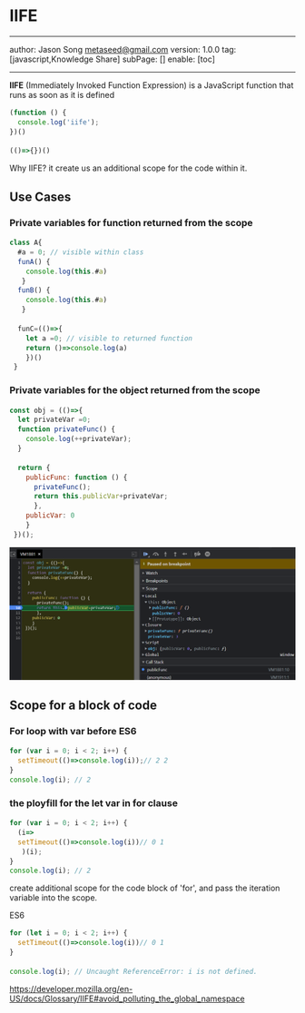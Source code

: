 # IIFE
---
author: Jason Song <metaseed@gmail.com>
version: 1.0.0
tag: [javascript,Knowledge Share]
subPage: []
enable: [toc]

---

**IIFE** (Immediately Invoked Function Expression) is a JavaScript function that runs as soon as it is defined
```js
(function () {
  console.log('iife');
})()

(()=>{})()

```
Why IIFE?
it create us an additional scope for the code within it.

## Use Cases
### Private variables for function returned from the scope
```js
class A{
  #a = 0; // visible within class
  funA() {
    console.log(this.#a)
   }
  funB() {
    console.log(this.#a)
   }
  
  funC=(()=>{
    let a =0; // visible to returned function
    return ()=>console.log(a)
    })()
 }
```
### Private variables for the object returned from the scope
```js
const obj = (()=>{
  let privateVar =0;
  function privateFunc() {
    console.log(++privateVar);
  }
  
  return {
    publicFunc: function () {
      privateFunc();
      return this.publicVar+privateVar;
      },
    publicVar: 0
    }
 })();

```
![](https://raw.githubusercontent.com/metasong/iam-data/master/documents/229/image/20220125T211707183Z-Capture.PNG)
## Scope for a block of code
### For loop with var before ES6
```js
for (var i = 0; i < 2; i++) {
  setTimeout(()=>console.log(i));// 2 2
}
console.log(i); // 2
```
### the ployfill for the let var in for clause
```js
for (var i = 0; i < 2; i++) {
  (i=>
  setTimeout(()=>console.log(i))// 0 1
   )(i);
}
console.log(i); // 2
```
create additional scope for the code block of 'for', and pass the iteration variable into the scope.

ES6
```js
for (let i = 0; i < 2; i++) {
  setTimeout(()=>console.log(i))// 0 1
}

console.log(i); // Uncaught ReferenceError: i is not defined.
```
https://developer.mozilla.org/en-US/docs/Glossary/IIFE#avoid_polluting_the_global_namespace